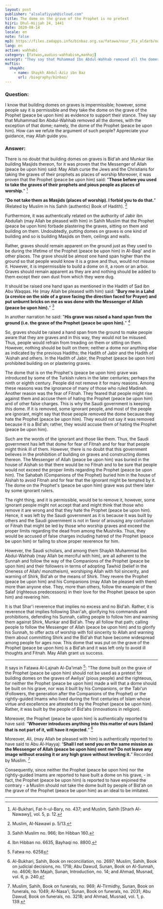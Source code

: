```yaml
---
layout: post
publisher: "alsalafiyyah@icloud.com"
title: The dome on the grave of the Prophet is no pretext
hijri: Dhul-Hijjah 24, 1441
date: 2020-08-14
locale: en
note: false
mp3: https://files.zadapps.info/binbaz.org.sa/fatawa/nour_3la_aldarb/nour_864/nour_86402.mp3
lang: en
active: wahhabi
category: [fatwas,audios-wahhabism,manhaj]
excerpt: "They say that Muhammad Ibn Abdul-Wahhab removed all the domes, with the exception of that dome; namely, the dome of the Prophet (peace be upon him)."
muftis:
  shaykh: 
    - name: Shaykh Abdul-Aziz ibn Baz
      url: /biography/binbaz/
---
```


### Question: 
I know that building domes on graves is impermissible; however, some people say it is permissible and they take the dome on the grave of the Prophet (peace be upon him) as evidence to support their stance. They say that Muhammad Ibn Abdul-Wahhab removed all the domes, with the exception of that dome; namely, the dome of the Prophet (peace be upon him). How can we refute the argument of such people? Appreciate your guidance, may Allah guide you. 

### Answer: 
There is no doubt that building domes on graves is Bid'ah and Munkar like building Masjids thereon, for it was proven that the Messenger of Allah (peace be upon him) said: May Allah curse the Jews and the Christians for taking the graves of their prophets as places of worship Moreover, it was proven that the Prophet (peace be upon him) said: "**Those before you used to take the graves of their prophets and pious people as places of worship.**" [^1] 

"**Do not take them as Masjids (places of worship). I forbid you to do that.**" (Related by Muslim in his Sahih (authentic) Book of Hadith). [^2]

Furthermore, it was authentically related on the authority of Jabir ibn Abdullah (may Allah be pleased with him) in Sahih Muslim that the Prophet (peace be upon him) forbade plastering the graves, sitting on them and building on them. Undoubtedly, putting domes on graves is one kind of building and so is building Masjids on them, ceilings and walls. 

Rather, graves should remain apparent on the ground just as they used to be during the lifetime of the Prophet (peace be upon him) in Al-Baqi' and in other places. The grave should be almost one hand span higher than the ground so that people would know it is a grave and thus, would not misuse it. However, it is impermissible to build a dome on it, a room or an arbor. Graves should remain apparent as they are and nothing should be added to them except their own dust from which they were dug. 

It should be raised one hand span as mentioned in the Hadith of Sad ibn Abu Waqqas. He (may Allah be pleased with him) said: "**Bury me in a Lahd (a crevice on the side of a grave facing the direction faced for Prayer) and put unburnt bricks on me as was done with the Messenger of Allah (peace be upon him).**" [^3]

In another narration he said: "**His grave was raised a hand span from the ground (i.e. the grave of the Prophet (peace be upon him).**" [^4]

So, graves should be raised a hand span from the ground to make people aware that they are graves and in this way, they would not be misused. Thus, people would refrain from treading on them or sitting on them. However, nothing should be built on them; neither a dome nor anything else as indicated by the previous Hadiths; the Hadith of Jabir and the Hadith of 'Aishah and others. In the Hadith of Jabir, the Prophet (peace be upon him) prohibited building on or plastering graves. 

The dome that is on the Prophet's (peace be upon him) grave was introduced by some of the Turkish rulers in the later centuries; perhaps the ninth or eighth century. People did not remove it for many reasons. Among these reasons was the ignorance of many of those who ruled Madinah. Another reason was the fear of Fitnah. They feared that people might rise against them and accuse them of hating the Prophet (peace be upon him) and of other false charges. This is why the Saudi government is keeping this dome. If it is removed, some ignorant people, and most of the people are ignorant, might say that those people removed the dome because they hate the Prophet (peace be upon him). They would not say it was removed because it is a Bid'ah; rather, they would accuse them of hating the Prophet (peace be upon him). 

Such are the words of the ignorant and those like them. Thus, the Saudi government has left that dome for fear of Fitnah and for fear that people might think ill of them. However, there is no doubt that this government believes in the prohibition of building on graves and constructing domes thereon. The Messenger of Allah (peace be upon him) was buried in the house of Aishah so that there would be no Fitnah and to be sure that people would not exceed the proper limits regarding the Prophet (peace be upon him). The Sahabah (Companions of the Prophet) buried him in the house of Aishah to avoid Fitnah and for fear that the ignorant might be tempted by it. The dome on the Prophet's (peace be upon him) grave was put there later by some ignorant rulers. 

The right thing, and it is permissible, would be to remove it, however, some ignorant people might not accept that and might think that those who remove it are wrong and that they hate the Prophet (peace be upon him). Hence, it was left by the Saudi government as it is because it was built by others and the Saudi government is not in favor of arousing any confusion or Fitnah that might be led by those who worship graves and exceed the proper limits regarding the dead from among the Mushriks. Thus, they would be accused of false charges including hatred of the Prophet (peace be upon him) or failing to show proper reverence for him. 

However, the Saudi scholars, and among them Shaykh Muhammad Ibn Abdul-Wahhab (may Allah be merciful with him), are all adherent to the Sunnah and follow the way of the Companions of the Prophet (peace be upon him) and their followers in terms of adopting Tawhid (belief in the Oneness of Allah/ monotheism), worshiping Allah with foil sincerity, and warning of Shirk, Bid'ah or the means of Shirk. They revere the Prophet (peace be upon him) and his Companions (may Allah be pleased with them) more than anyone else. They, more than others, follow the example of the Salaf (righteous predecessors) in their love for the Prophet (peace be upon him) and revering him. 

It is that Shar'i reverence that implies no excess and no Bid'ah. Rather, it is reverence that implies following Shari'ah, glorifying his commands and prohibitions, defending his Sunnah, calling people to follow him and warning them against Shirk, Munkar and Bid'ah. They all follow that path; calling people to follow the Messenger of Allah (peace be upon him) and to glorify his Sunnah, to offer acts of worship with foil sincerity to Allah and warning them about committing Shirk and the Bid'ah that have become widespread among people for ages now. This dome that was put on the grave of the Prophet (peace be upon him) is a Bid'ah and it was left only to avoid ill thoughts and Fitnah. May Allah grant us success. 

---

It says in Fatawa Al-Lajnah Al-Da'imah [^5]: "The dome built on the grave of the Prophet (peace be upon him) should not be used as a pretext for building domes on the graves of Awliya’ (pious people) and the righteous, for neither the Prophet (peace be upon him) made a will that a dome should be built on his grave, nor was it built by his Companions, or the Tabi‘un (Followers, the generation after the Companions of the Prophet) or the rightly-guided Imams who lived during the first centuries of Islam whose virtue and excellence are attested to by the Prophet (peace be upon him). Rather, it was built by the people of Bid‘ahs (innovations in religion). 

Moreover, the Prophet (peace be upon him) is authentically reported to have said: “**Whoever introduces anything into this matter of ours (Islam) that is not part of it, will have it rejected.**” [^6]

Moreover, Ali, (may Allah be pleased with him) is authentically reported to have said to Abu Al-Hayyaj: “**Shall I not send you on the same mission as the Messenger of Allah (peace be upon him) sent me? Do not leave any image without erasing it or any high grave without leveling it.**” Recorded by Muslim. [^7]

Consequently, since neither the Prophet (peace be upon him) nor the rightly-guided Imams are reported to have built a dome on his grave, - in fact, the Prophet (peace be upon him) is reported to have enjoined the contrary - a Muslim should not take the dome built by people of Bid‘ah on the grave of the Prophet (peace be upon him) as an ideal to be imitated.

---

[^1]: Al-Bukhari, Fat-h-ul-Bary, no. 437; and Muslim, Sahih [Sharh Al-Nawawy], vol. 5, p. 12.
[^2]: Muslim, Al-Nawawi p. 5/13.
[^3]: Sahih Muslim no. 966; Ibn Hibban 160.
[^4]: Ibn Hibban no. 6635, Bayhaqi no. 8800.
[^5]: Fatwa no. 6258
[^6]: Al-Bukhari, Sahih, Book on reconciliation, no. 2697; Muslim, Sahih, Book on judicial decisions, no. 1718; Abu Dawud, Sunan, Book on Al-Sunnah, no. 4606; Ibn Majah, Sunan, Introduction, no. 14; and Ahmad, Musnad, vol. 6, p. 240.
[^7]: Muslim, Sahih, Book on funerals, no. 969; Al-Tirmidhy, Sunan, Book on funerals, no. 1049; Al-Nasa'i, Sunan, Book on funerals, no. 2031; Abu Dawud, Book on funerals, no. 3218; and Ahmad, Musnad, vol. 1, p. 139.

